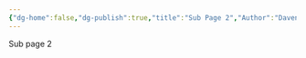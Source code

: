 ```yaml
---
{"dg-home":false,"dg-publish":true,"title":"Sub Page 2","Author":"Daven Earl Bellen","tags":["notes"],"permalink":"/public-notes/sub-page-2/","dgPassFrontmatter":true,"created":"2025-05-05T19:49:50.493+08:00","updated":"2025-05-05T20:21:30.308+08:00"}
---
```



Sub page 2